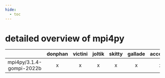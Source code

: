 ```yaml
---
hide:
  - toc
---
```


detailed overview of mpi4py
===========================

| |donphan|victini|joltik|skitty|gallade|accelgor|swalot|doduo|
| :---: | :---: | :---: | :---: | :---: | :---: | :---: | :---: | :---: |
|mpi4py/3.1.4-gompi-2022b|x|x|x|x|x|x|x|x|

